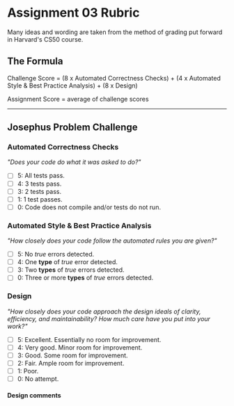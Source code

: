 # Assignment 03 Rubric

Many ideas and wording are taken from the method of grading put forward in Harvard's CS50 course.

## The Formula

Challenge Score = (8 x Automated Correctness Checks) + (4 x Automated Style & Best Practice Analysis) + (8 x Design)

Assignment Score = average of challenge scores

---

## Josephus Problem Challenge

### Automated Correctness Checks

_"Does your code do what it was asked to do?"_

- [ ] 5: All tests pass.
- [ ] 4: 3 tests pass.
- [ ] 3: 2 tests pass.
- [ ] 1: 1 test passes.
- [ ] 0: Code does not compile and/or tests do not run.

### Automated Style & Best Practice Analysis

_"How closely does your code follow the automated rules you are given?"_

- [ ] 5: No _true_ errors detected.
- [ ] 4: One **type** of _true_ error detected.
- [ ] 3: Two **types** of _true_ errors detected.
- [ ] 0: Three or more **types** of _true_ errors detected.

### Design

_"How closely does your code approach the design ideals of clarity, efficiency, and maintainability? How much care have you put into your work?"_

- [ ] 5: Excellent. Essentially no room for improvement.
- [ ] 4: Very good. Minor room for improvement.
- [ ] 3: Good. Some room for improvement.
- [ ] 2: Fair. Ample room for improvement.
- [ ] 1: Poor.
- [ ] 0: No attempt.

#### Design comments
